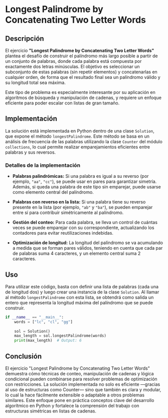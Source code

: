 # Longest Palindrome by Concatenating Two Letter Words

## Descripción

El ejercicio **"Longest Palindrome by Concatenating Two Letter Words"** plantea el desafío de construir el palíndromo más largo posible a partir de un conjunto de palabras, donde cada palabra está compuesta por exactamente dos letras minúsculas. El objetivo es seleccionar un subconjunto de estas palabras (sin repetir elementos) y concatenarlas en cualquier orden, de forma que el resultado final sea un palíndromo válido y su longitud total sea máxima.

Este tipo de problema es especialmente interesante por su aplicación en algoritmos de búsqueda y manipulación de cadenas, y requiere un enfoque eficiente para poder escalar con listas de gran tamaño.

## Implementación

La solución está implementada en Python dentro de una clase `Solution`, que expone el método `longestPalindrome`. Este método se basa en un análisis de frecuencia de las palabras utilizando la clase `Counter` del módulo `collections`, lo cual permite realizar emparejamientos eficientes entre palabras y sus reversos.

### Detalles de la implementación

- **Palabras palindrómicas:** Si una palabra es igual a su reverso (por ejemplo, `"aa"`, `"cc"`), se puede usar en pares para garantizar simetría. Además, si queda una palabra de este tipo sin emparejar, puede usarse como elemento central del palíndromo.
  
- **Palabras con reverso en la lista:** Si una palabra tiene su reverso presente en la lista (por ejemplo, `"ab"` y `"ba"`), se pueden emparejar entre sí para contribuir simétricamente al palíndromo.
  
- **Gestión del conteo:** Para cada palabra, se lleva un control de cuántas veces se puede emparejar con su correspondiente, actualizando los contadores para evitar reutilizaciones indebidas.

- **Optimización de longitud:** La longitud del palíndromo se va acumulando a medida que se forman pares válidos, teniendo en cuenta que cada par de palabras suma 4 caracteres, y un elemento central suma 2 caracteres.

## Uso

Para utilizar este código, basta con definir una lista de palabras (cada una de longitud dos) y luego crear una instancia de la clase `Solution`. Al llamar al método `longestPalindrome` con esta lista, se obtendrá como salida un entero que representa la longitud máxima del palíndromo que se puede construir.

```python
if __name__ == "__main__":
    words = ["lc", "cl", "gg"]
    
    sol = Solution()
    max_length = sol.longestPalindrome(words)
    print(max_length)  # Output: 6
```

## Conclusión

El ejercicio "Longest Palindrome by Concatenating Two Letter Words" demuestra cómo técnicas de conteo, manipulación de cadenas y lógica condicional pueden combinarse para resolver problemas de optimización con restricciones. La solución implementada no solo es eficiente —gracias al uso de estructuras como Counter— sino que también es clara y modular, lo cual la hace fácilmente extensible o adaptable a otros problemas similares. Este enfoque pone en práctica conceptos clave del desarrollo algorítmico en Python y fortalece la comprensión del trabajo con estructuras simétricas en listas de cadenas.
